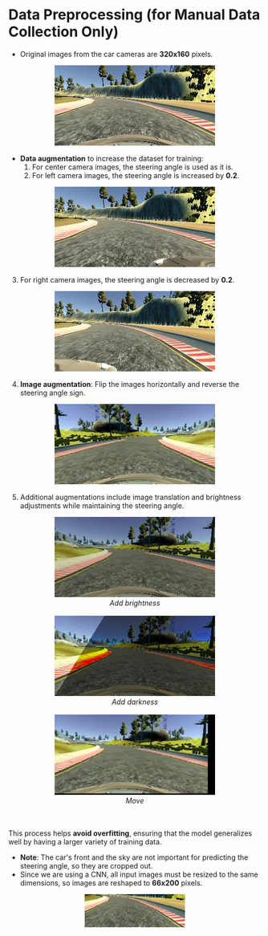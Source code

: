 # Data Preprocessing (for Manual Data Collection Only)


- Original images from the car cameras are **320x160** pixels.

<div align="center">
    <img src="images/3.png" width="320" height="160" />
</div>

- **Data augmentation** to increase the dataset for training:
   1. For center camera images, the steering angle is used as it is.
   2. For left camera images, the steering angle is increased by **0.2**.

<div align="center">
    <img src="images/5.png" width="320" height="160" />
</div>

   3. For right camera images, the steering angle is decreased by **0.2**.

<div align="center">
    <img src="images/6.png" width="320" height="160" />
</div>

   4. **Image augmentation**: Flip the images horizontally and reverse the steering angle sign.

<div align="center">
    <img src="images/11.png" width="320" height="160" />
</div>

   5. Additional augmentations include image translation and brightness adjustments while maintaining the steering angle.

<div align="center">
    <img src="images/8.png" width="320" height="160" />
    <br>
    <em>Add brightness</em>
    <br>
    <br>
    <img src="images/9.png" width="320" height="160" />
    <br>
    <em>Add darkness</em>
    <br>
    <br>
    <img src="images/10.png" width="320" height="160" />
    <br>
    <em>Move</em>
    <br>
    <br>
</div>

<br>
   
This process helps **avoid overfitting**, ensuring that the model generalizes well by having a larger variety of training data.

- **Note**: The car's front and the sky are not important for predicting the steering angle, so they are cropped out.
- Since we are using a CNN, all input images must be resized to the same dimensions, so images are reshaped to **66x200** pixels.

<div align="center">
    <img src="images/12.png" width="200" height="66" />
</div>